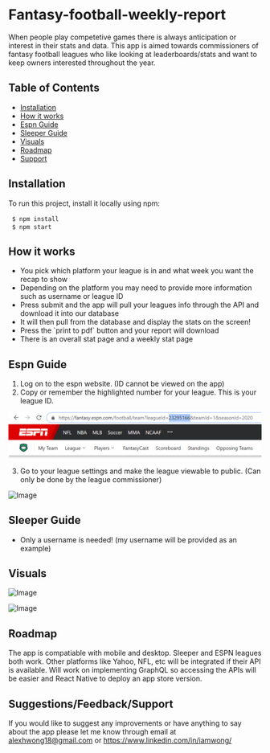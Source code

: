 # Fantasy-football-weekly-report

When people play competetive games there is always anticipation or interest in their stats and data. This app is aimed towards commissioners of fantasy football leagues who like looking at leaderboards/stats and want to keep owners interested throughout the year.

## Table of Contents
* [Installation](#installation)
* [How it works](#how-it-works)
* [Espn Guide](#espn-guide)
* [Sleeper Guide](#sleeper-guide)
* [Visuals](#visuals)
* [Roadmap](#roadmap)
* [Support](#support)


## Installation

To run this project, install it locally using npm:

```
 $ npm install
 $ npm start
```


## How it works

<ul>
  <li>You pick which platform your league is in and what week you want the recap to show</li>
  <li>Depending on the platform you may need to provide more information such as username or league ID</li>
  <li>Press submit and the app will pull your leagues info through the API and download it into our database</li>
  <li>It will then pull from the database and display the stats on the screen!</li>
  <li>Press the `print to pdf` button and your report will download</li>
  <li>There is an overall stat page and a weekly stat page</li>
</ul>

## Espn Guide

<ol>
  <li>Log on to the espn website. (ID cannot be viewed on the app)</li>
  <li>Copy or remember the highlighted number for your league. This is your league ID.</li>
</ol>

![Image](./client/public/images/espn-id.png "espn-id")

<ol start="3">
  <li>Go to your league settings and make the league viewable to public. (Can only be done by the league commissioner)</li>
</ol>

![Image](./client/public/images/espn-public-red-circle.png "espn-public-red-circle")


## Sleeper Guide 

<ul>
  <li>Only a username is needed! (my username will be provided as an example)</li>
</ul>


## Visuals


![Image](./client/public/images/intro/overall-report-example.png "overall-report-example")  

![Image](./client/public/images/intro/weekly-report-example.png "weekly-report-example")


## Roadmap


The app is compatiable with mobile and desktop. Sleeper and ESPN leagues both work. Other platforms like Yahoo, NFL, etc will be integrated if their API is available.
Will work on implementing GraphQL so accessing the APIs will be easier and React Native to deploy an app store version.


## Suggestions/Feedback/Support


If you would like to suggest any improvements or have anything to say about the app please let me know through email at alexhwong18@gmail.com or https://www.linkedin.com/in/iamwong/
